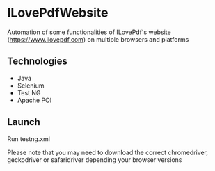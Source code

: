 # ILovePdfWebsite

Automation of some functionalities of ILovePdf's website (https://www.ilovepdf.com) on multiple browsers and platforms

## Technologies

- Java
- Selenium
- Test NG
- Apache POI

## Launch

Run testng.xml 

Please note that you may need to download the correct chromedriver, geckodriver or safaridriver depending your browser versions